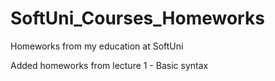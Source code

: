 # SoftUni_Courses_Homeworks
Homeworks from my education at SoftUni

Added homeworks from lecture 1 - Basic syntax
